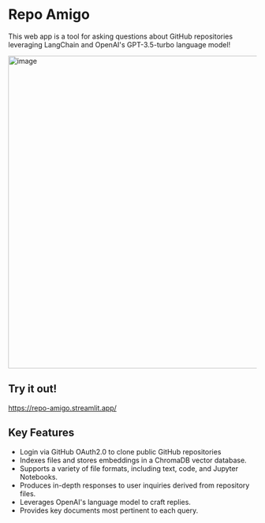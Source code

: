 # Repo Amigo

This web app is a tool for asking questions about GitHub repositories leveraging LangChain and OpenAI's GPT-3.5-turbo language model!

<img width="635" alt="image" src="https://github.com/richardd3ng/Repo-Amigo/assets/73263775/3e9e0a3a-1166-46ed-abc7-3e42b206f751">


## Try it out!

https://repo-amigo.streamlit.app/

## Key Features
- Login via GitHub OAuth2.0 to clone public GitHub repositories
- Indexes files and stores embeddings in a ChromaDB vector database.
- Supports a variety of file formats, including text, code, and Jupyter Notebooks.
- Produces in-depth responses to user inquiries derived from repository files.
- Leverages OpenAI's language model to craft replies.
- Provides key documents most pertinent to each query.
